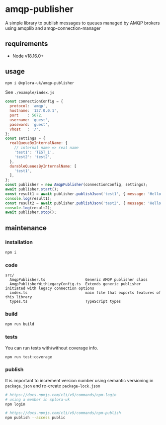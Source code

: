 # amqp-publisher

A simple library to publish messages to queues managed by AMQP brokers using amqplib and amqp-connection-manager

## requirements

* Node v18.16.0+

## usage

```sh
npm i @xplora-uk/amqp-publisher
```

See `./example/index.js`

```js
const connectionConfig = {
  protocol: 'amqp',
  hostname: '127.0.0.1',
  port    : 5672,
  username: 'guest',
  password: 'guest',
  vhost   : '/',
};
const settings = {
  realQueueByInternalName: {
    // internal name => real name
    'test1': 'TEST_1',
    'test2': 'test2',
  },
  durableQueuesByInternalName: [
    'test1',
  ],
};
const publisher = new AmqpPublisher(connectionConfig, settings);
await publisher.start();
const result1 = await publisher.publishJson('test1', { message: 'Hello World 1' });
console.log(result1);
const result2 = await publisher.publishJson('test2', { message: 'Hello World 2' });
console.log(result2);
await publisher.stop();
```

## maintenance

### installation

```sh
npm i
```

### code

```plain
src/
  AmqpPublisher.ts                  Generic AMQP publisher class
  AmqpPublisherWithLegacyConfig.ts  Extends generic publisher initiated with legacy connection options
  index.ts                          main file that exports features of this library
  types.ts                          TypeScript types
```

### build

```sh
npm run build
```

### tests

You can run tests with/without coverage info.

```sh
npm run test:coverage
```

### publish

It is important to increment version number using semantic versioning in `package.json` and re-create `package-lock.json`

```sh
# https://docs.npmjs.com/cli/v9/commands/npm-login
# using a member in xplora-uk
npm login

# https://docs.npmjs.com/cli/v9/commands/npm-publish
npm publish --access public
```

